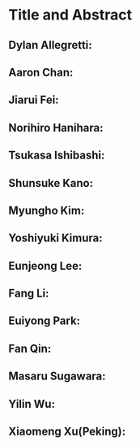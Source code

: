 <script type="text/x-mathjax-config">MathJax.Hub.Config({tex2jax:{inlineMath:[['\$','\$'],['\\(','\\)']],processEscapes:true},CommonHTML: {matchFontHeight:false}});</script>
<script type="text/javascript" async src="https://cdnjs.cloudflare.com/ajax/libs/mathjax/2.7.1/MathJax.js?config=TeX-MML-AM_CHTML"></script>

# Title and Abstract
## Dylan Allegretti:
## Aaron Chan:
## Jiarui Fei:
## Norihiro Hanihara:
## Tsukasa Ishibashi:
## Shunsuke Kano:
## Myungho Kim:
## Yoshiyuki Kimura:
## Eunjeong Lee:
## Fang Li:
## Euiyong Park:
## Fan Qin:
## Masaru Sugawara:
## Yilin Wu:
## Xiaomeng Xu(Peking):